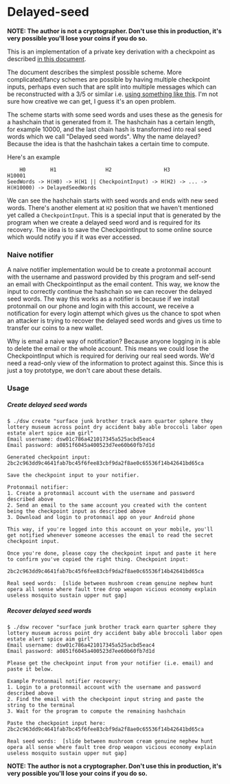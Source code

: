 # Delayed-seed

**NOTE: The author is not a cryptographer. Don't use this in production, it's very possible you'll lose your coins if you do so.**

This is an implementation of a private key derivation with a checkpoint as described [in this document](https://gist.github.com/phyro/0fbe1bb4ddada0d6cc9b46ff1aaf600c).

The document describes the simplest possible scheme. More complicated/fancy schemes are possible by having multiple checkpoint inputs, perhaps even such that are split into multiple messages which can be reconstructed with a 3/5 or similar i.e. [using something like this](https://github.com/cronokirby/seed-split). I'm not sure how creative we can get, I guess it's an open problem.

The scheme starts with some seed words and uses these as the genesis for a hashchain that is generated from it. The hashchain has a certain length, for example 10000, and the last chain hash is transformed into real seed words which we call "Delayed seed words". Why the name delayed? Because the idea is that the hashchain takes a certain time to compute.

Here's an example
```
    H0        H1                H2                 H3              H10001
SeedWords -> H(H0) -> H(H1 || CheckpointInput) -> H(H2) -> ... -> H(H10000) -> DelayedSeedWords
```

We can see the hashchain starts with seed words and ends with new seed words. There's another element at `H2` position that we haven't mentioned yet called a `CheckpointInput`. This is a special input that is generated by the program when we create a delayed seed word and is required for its recovery. The idea is to save the CheckpointInput to some online source which would notify you if it was ever accessed.

### Naive notifier

A naive notifier implementation would be to create a protonmail account with the username and password provided by this program and self-send an email with CheckpointInput as the email content. This way, we know the input to correctly continue the hashchain so we can recover the delayed seed words. The way this works as a notifier is because if we install protonmail on our phone and login with this account, we receive a notification for every login attempt which gives us the chance to spot when an attacker is trying to recover the delayed seed words and gives us time to transfer our coins to a new wallet.

Why is email a naive way of notification? Because anyone logging in is able to delete the email or the whole account. This means we could lose the CheckpointInput which is required for deriving our real seed words. We'd need a read-only view of the information to protect against this. Since this is just a toy prototype, we don't care about these details.


### Usage


##### Create delayed seed words

```
$ ./dsw create "surface junk brother track earn quarter sphere they lottery museum across point dry accident baby able broccoli labor open estate alert spice aim girl"
Email username: dsw01c786a421017345a525acbd5eac4
Email password: a0851f6045a400523d7ee60b60fb7d1d

Generated checkpoint input:  2bc2c963dd9c4641fab7bc45f6fee83cbf9da2f8ae0c65536f14b42641bd65ca

Save the checkpoint input to your notifier.

Protonmail notifier:
1. Create a protonmail account with the username and password described above
2. Send an email to the same account you created with the content being the checkpoint input as described above
3. Download and login to protonmail app on your Android phone

This way, if you're logged into this account on your mobile, you'll get notified whenever someone accesses the email to read the secret checkpoint input.

Once you're done, please copy the checkpoint input and paste it here to confirm you've copied the right thing. Checkpoint input:
	
2bc2c963dd9c4641fab7bc45f6fee83cbf9da2f8ae0c65536f14b42641bd65ca

Real seed words:  [slide between mushroom cream genuine nephew hunt opera all sense where fault tree drop weapon vicious economy explain useless mosquito sustain upper nut gap]
```

##### Recover delayed seed words

```
$ ./dsw recover "surface junk brother track earn quarter sphere they lottery museum across point dry accident baby able broccoli labor open estate alert spice aim girl"
Email username: dsw01c786a421017345a525acbd5eac4
Email password: a0851f6045a400523d7ee60b60fb7d1d

Please get the checkpoint input from your notifier (i.e. email) and paste it below.

Example Protonmail notifier recovery:
1. Login to a protonmail account with the username and password described above
2. Find the email with the checkpoint input string and paste the string to the terminal
3. Wait for the program to compute the remaining hashchain

Paste the checkpoint input here:
2bc2c963dd9c4641fab7bc45f6fee83cbf9da2f8ae0c65536f14b42641bd65ca

Real seed words:  [slide between mushroom cream genuine nephew hunt opera all sense where fault tree drop weapon vicious economy explain useless mosquito sustain upper nut gap]
```

**NOTE: The author is not a cryptographer. Don't use this in production, it's very possible you'll lose your coins if you do so.**